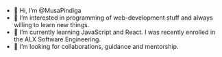 - 👋 Hi, I’m @MusaPindiga
- 👀 I’m interested in programming of web-development stuff and always willing to learn new things.
- 🌱 I’m currently learning JavaScript and React. I was recently enrolled in the ALX Software Engineering.
- 💞️ I’m looking for collaborations, guidance and mentorship.

<!---
MusaPindiga/MusaPindiga is a ✨ special ✨ repository because its `README.md` (this file) appears on your GitHub profile.
You can click the Preview link to take a look at your changes.
--->
